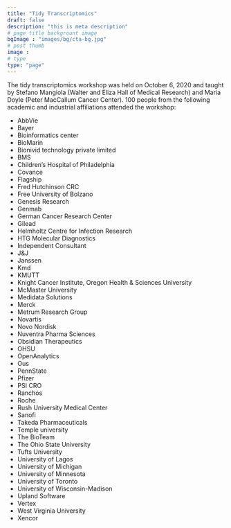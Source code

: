 ```yaml
---
title: "Tidy Transcriptomics"
draft: false
description: "this is meta description"
# page title backgrount image
bgImage : "images/bg/cta-bg.jpg"
# post thumb
image :
# type
type: "page"
---
```


The tidy transcriptomics workshop was held on October 6, 2020 and  taught by Stefano Mangiola (Walter and Eliza Hall of Medical Research) and Maria Doyle (Peter MacCallum Cancer Center).  100 people from the following academic and industrial affiliations attended the workshop:

-  AbbVie
-  Bayer
-  Bioinformatics center
-  BioMarin
-  Bionivid technology private limited
-  BMS
-  Children’s Hospital of Philadelphia
-  Covance
-  Flagship
-  Fred Hutchinson CRC
-  Free University of Bolzano
-  Genesis Research
-  Genmab
-  German Cancer Research Center
-  Gilead
-  Helmholtz Centre for Infection Research
-  HTG Molecular Diagnostics
-  Independent Consultant
-  J&J
-  Janssen
-  Kmd
-  KMUTT
-  Knight Cancer Institute, Oregon Health & Sciences University
-  McMaster University
-  Medidata Solutions
-  Merck
-  Metrum Research Group
-  Novartis
-  Novo Nordisk
-  Nuventra Pharma Sciences
-  Obsidian Therapeutics
-  OHSU
-  OpenAnalytics
-  Ous
-  PennState
-  Pfizer
-  PSI CRO
-  Ranchos
-  Roche
-  Rush University Medical Center
-  Sanofi
-  Takeda Pharmaceuticals
-  Temple university
-  The BioTeam
-  The Ohio State University
-  Tufts University
-  University of Lagos
-  University of Michigan
-  University of Minnesota
-  University of Toronto
-  University of Wisconsin-Madison
-  Upland Software
-  Vertex
-  West Virginia University
-  Xencor
